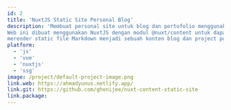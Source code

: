 ```yaml
---
id: 2
title: 'NuxtJS Static Site Personal Blog'
description: 'Membuat personal site untuk blog dan portofolio menggunakan static file. 
Web ini dibuat menggunakan NuxtJS dengan modul @nuxt/content untuk dapat 
merender static file Markdown menjadi sebuah konten blog dan project portofolio'
platform:
  - 'js'
  - 'vue'
  - 'nuxtjs'
  - 'ssg'
image: /project/default-project-image.png
link.web: https://ahmadyunus.netlify.app/
link.git: https://github.com/ghonijee/nuxt-content-static-site
link.package: 
---
```

